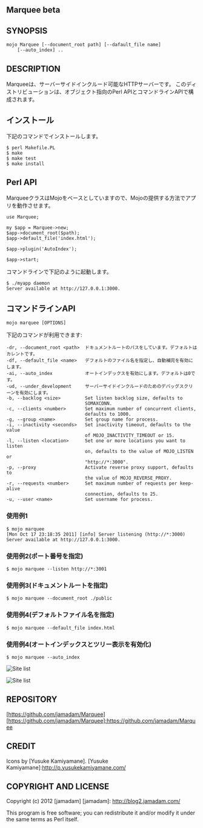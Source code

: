 Marquee beta
---------------

## SYNOPSIS
    
    mojo Marquee [--document_root path] [--dafault_file name]
        [--auto_index] ..

## DESCRIPTION

Marqueeは、サーバーサイドインクルード可能なHTTPサーバーです。
このディストリビューションは、オブジェクト指向のPerl APIとコマンドラインAPIで構成されます。

## インストール

下記のコマンドでインストールします。

    $ perl Makefile.PL
    $ make
    $ make test
    $ make install

## Perl API

MarqueeクラスはMojoをベースとしていますので、Mojoの提供する方法でアプリを動作させます。

    use Marquee;
    
    my $app = Marquee->new;
    $app->document_root($path);
    $app->default_file('index.html');
    
    $app->plugin('AutoIndex');
    
    $app->start;

コマンドラインで下記のように起動します。

    $ ./myapp daemon
    Server available at http://127.0.0.1:3000.

## コマンドラインAPI

    mojo marquee [OPTIONS]

下記のコマンドが利用できます:
  
    -dr, --document_root <path>  ドキュメントルートのパスをしています。デフォルトはカレントです。
    -df, --default_file <name>   デフォルトのファイル名を指定し、自動補完を有効にします。
    -ai, --auto_index            オートインデックスを有効にします。デフォルトは0です。
    -ud, --under_development     サーバーサイドインクルードのためのデバッグスクリーンを有効にします。
    -b, --backlog <size>         Set listen backlog size, defaults to
                                 SOMAXCONN.
    -c, --clients <number>       Set maximum number of concurrent clients,
                                 defaults to 1000.
    -g, --group <name>           Set group name for process.
    -i, --inactivity <seconds>   Set inactivity timeout, defaults to the value
                                 of MOJO_INACTIVITY_TIMEOUT or 15.
    -l, --listen <location>      Set one or more locations you want to listen
                                 on, defaults to the value of MOJO_LISTEN or
                                 "http://*:3000".
    -p, --proxy                  Activate reverse proxy support, defaults to
                                 the value of MOJO_REVERSE_PROXY.
    -r, --requests <number>      Set maximum number of requests per keep-alive
                                 connection, defaults to 25.
    -u, --user <name>            Set username for process.

### 使用例1

    $ mojo marquee
    [Mon Oct 17 23:18:35 2011] [info] Server listening (http://*:3000)
    Server available at http://127.0.0.1:3000.

### 使用例2(ポート番号を指定)

    $ mojo marquee --listen http://*:3001

### 使用例3(ドキュメントルートを指定)

    $ mojo marquee --document_root ./public

### 使用例4(デフォルトファイル名を指定)

    $ mojo marquee --default_file index.html

### 使用例4(オートインデックスとツリー表示を有効化)

    $ mojo marquee --auto_index

![Site list](/jamadam/Marquee/raw/master/screenshot/autoindex.png "Auto Index")

![Site list](/jamadam/Marquee/raw/master/screenshot/autoindextree.png "Auto Index")

## REPOSITORY

[https://github.com/jamadam/Marquee]
[https://github.com/jamadam/Marquee]:https://github.com/jamadam/Marquee

## CREDIT

Icons by [Yusuke Kamiyamane].
[Yusuke Kamiyamane]:http://p.yusukekamiyamane.com/

## COPYRIGHT AND LICENSE

Copyright (c) 2012 [jamadam]
[jamadam]: http://blog2.jamadam.com/

This program is free software; you can redistribute it and/or
modify it under the same terms as Perl itself.
